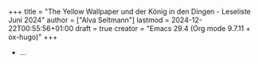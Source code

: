 +++
title = "The Yellow Wallpaper und der König in den Dingen - Leseliste Juni 2024"
author = ["Alva Seltmann"]
lastmod = 2024-12-22T00:55:56+01:00
draft = true
creator = "Emacs 29.4 (Org mode 9.7.11 + ox-hugo)"
+++

-   ...
